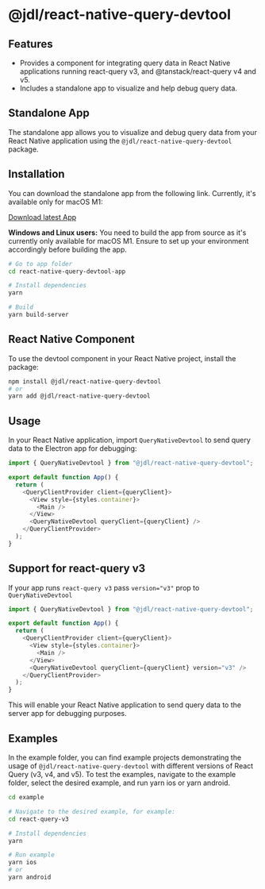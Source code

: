 # @jdl/react-native-query-devtool

## Features

- Provides a component for integrating query data in React Native applications running react-query v3, and @tanstack/react-query v4 and v5.
- Includes a standalone app to visualize and help debug query data.

## Standalone App

The standalone app allows you to visualize and debug query data from your React Native application using the `@jdl/react-native-query-devtool` package.

## Installation

You can download the standalone app from the following link. Currently, it's available only for macOS M1:

[Download latest App](https://github.com/jossydeleon/react-native-query-devtool-monorepo/releases)

**Windows and Linux users:** You need to build the app from source as it's currently only available for macOS M1. Ensure to set up your environment accordingly before building the app.

```bash
# Go to app folder
cd react-native-query-devtool-app

# Install dependencies
yarn

# Build
yarn build-server
```

## React Native Component

To use the devtool component in your React Native project, install the package:

```bash
npm install @jdl/react-native-query-devtool
# or
yarn add @jdl/react-native-query-devtool
```

## Usage

In your React Native application, import `QueryNativeDevtool` to send query data to the Electron app for debugging:

```javascript
import { QueryNativeDevtool } from "@jdl/react-native-query-devtool";

export default function App() {
  return (
    <QueryClientProvider client={queryClient}>
      <View style={styles.container}>
        <Main />
      </View>
      <QueryNativeDevtool queryClient={queryClient} />
    </QueryClientProvider>
  );
}
```

## Support for react-query v3

If your app runs `react-query v3` pass `version="v3"` prop to `QueryNativeDevtool`

```javascript
import { QueryNativeDevtool } from "@jdl/react-native-query-devtool";

export default function App() {
  return (
    <QueryClientProvider client={queryClient}>
      <View style={styles.container}>
        <Main />
      </View>
      <QueryNativeDevtool queryClient={queryClient} version="v3" />
    </QueryClientProvider>
  );
}
```

This will enable your React Native application to send query data to the server app for debugging purposes.

## Examples

In the example folder, you can find example projects demonstrating the usage of `@jdl/react-native-query-devtool` with different versions of React Query (v3, v4, and v5). To test the examples, navigate to the example folder, select the desired example, and run yarn ios or yarn android.

```bash
cd example

# Navigate to the desired example, for example:
cd react-query-v3

# Install dependencies
yarn

# Run example
yarn ios
# or
yarn android
```
